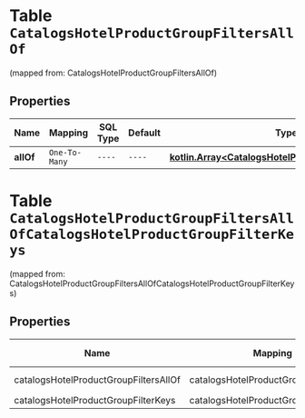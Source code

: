 
# Table `CatalogsHotelProductGroupFiltersAllOf`
(mapped from: CatalogsHotelProductGroupFiltersAllOf)

## Properties
Name | Mapping | SQL Type | Default | Type | Description | Notes
---- | ------- | -------- | ------- | ---- | ----------- | -----
**allOf** | `One-To-Many` | `----` | `----`  | [**kotlin.Array&lt;CatalogsHotelProductGroupFilterKeys&gt;**](CatalogsHotelProductGroupFilterKeys.md) |  | 


# **Table `CatalogsHotelProductGroupFiltersAllOfCatalogsHotelProductGroupFilterKeys`**
(mapped from: CatalogsHotelProductGroupFiltersAllOfCatalogsHotelProductGroupFilterKeys)

## Properties
Name | Mapping | SQL Type | Default | Type | Description | Notes
---- | ------- | -------- | ------- | ---- | ----------- | -----
catalogsHotelProductGroupFiltersAllOf | catalogsHotelProductGroupFiltersAllOf | long | | kotlin.Long | Primary Key | *one*
catalogsHotelProductGroupFilterKeys | catalogsHotelProductGroupFilterKeys | long | | kotlin.Long | Foreign Key | *many*



